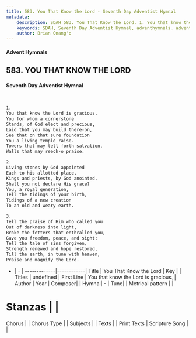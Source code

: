 ```yaml
---
title: 583. You That Know the Lord - Seventh Day Adventist Hymnal
metadata:
    description: SDAH 583. You That Know the Lord. 1. You that know the Lord is gracious, You for whom a cornerstone Stands, of God elect and precious, Laid that you may build there-on, See that on that sure foundation You a living temple raise. Towers that may tell forth salvation, Walls that may reech-o praise.
    keywords: SDAH, Seventh Day Adventist Hymnal, adventhymnals, advent hymnals, You That Know the Lord, You that know the Lord is gracious, 
    author: Brian Onang'o
---
```


#### Advent Hymnals
## 583. YOU THAT KNOW THE LORD
#### Seventh Day Adventist Hymnal

```txt


1.
You that know the Lord is gracious,
You for whom a cornerstone
Stands, of God elect and precious,
Laid that you may build there-on,
See that on that sure foundation
You a living temple raise.
Towers that may tell forth salvation,
Walls that may reech-o praise.

2.
Living stones by God appointed
Each to his allotted place,
Kings and priests, by God anointed,
Shall you not declare His grace?
You, a royal generation,
Tell the tidings of your birth,
Tidings of a new creation
To an old and weary earth.

3.
Tell the praise of Him who called you
Out of darkness into light,
Broke the fetters that enthralled you,
Gave you freedom, peace, and sight:
Tell the tale of sins forgiven,
Strength renewed and hope restored,
Till the earth, in tune with heaven,
Praise and magnify the Lord.


```

- |   -  |
-------------|------------|
Title | You That Know the Lord |
Key |  |
Titles | undefined |
First Line | You that know the Lord is gracious, |
Author | 
Year | 
Composer|  |
Hymnal|  - |
Tune|  |
Metrical pattern | |
# Stanzas |  |
Chorus |  |
Chorus Type |  |
Subjects |  |
Texts |  |
Print Texts | 
Scripture Song |  |
  
